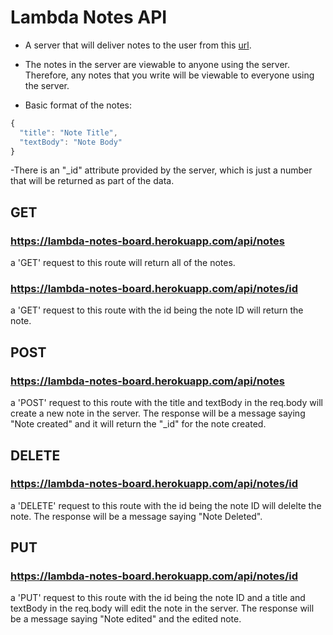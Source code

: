 # Lambda Notes API 

- A server that will deliver notes to the user from this [url](https://lambda-notes-board.herokuapp.com/).

- The notes in the server are viewable to anyone using the server. Therefore, any notes that you write will be viewable to 
everyone using the server.

- Basic format of the notes:
```js
{
  "title": "Note Title",
  "textBody": "Note Body"
}
```
-There is an "_id" attribute provided by the server, which is just a number that will be returned as part of the data.

## GET

### https://lambda-notes-board.herokuapp.com/api/notes

a 'GET' request to this route will return all of the notes.

### https://lambda-notes-board.herokuapp.com/api/notes/id

a 'GET' request to this route with the id being the note ID will return the note.

## POST

### https://lambda-notes-board.herokuapp.com/api/notes

a 'POST' request to this route with the title and textBody in the req.body will create a new note in the server.
The response will be a message saying "Note created" and it will return the "_id" for the note created.

## DELETE

### https://lambda-notes-board.herokuapp.com/api/notes/id

a 'DELETE' request to this route with the id being the note ID will delelte the note.
The response will be a message saying "Note Deleted".

## PUT

### https://lambda-notes-board.herokuapp.com/api/notes/id

a 'PUT' request to this route with the id being the note ID and a title and textBody in the req.body will edit the note in the server. 
The response will be a message saying "Note edited" and the edited note.

